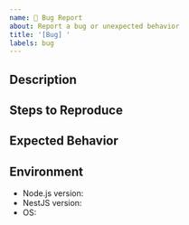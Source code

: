 ```yaml
---
name: 🐛 Bug Report
about: Report a bug or unexpected behavior
title: '[Bug] '
labels: bug
---
```


## Description

## Steps to Reproduce

## Expected Behavior

## Environment
- Node.js version:
- NestJS version:
- OS:
